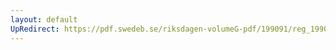 ```yaml
---
layout: default
UpRedirect: https://pdf.swedeb.se/riksdagen-volumeG-pdf/199091/reg_199091_LU/reg_199091_LU_0006.pdf
---
```

